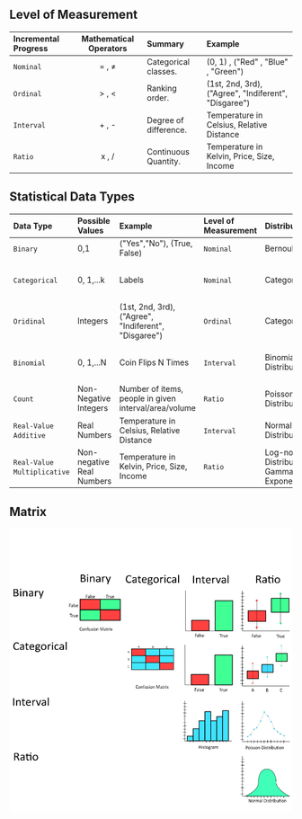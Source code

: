 

## Level of Measurement
| Incremental Progress | Mathematical Operators | Summary | Example |
| :--- | :---: | :--- | :--- |
| `Nominal`  | = , ≠ | Categorical classes.  | (0, 1) , ("Red" , "Blue" , "Green")                  |
| `Ordinal`  | > , < | Ranking order.        | (1st, 2nd, 3rd), ("Agree", "Indiferent", "Disgaree") |
| `Interval` | + , - | Degree of difference. | Temperature in Celsius, Relative Distance            |
| `Ratio`    | x , / | Continuous Quantity.  | Temperature in Kelvin, Price, Size, Income           |


## Statistical Data Types
| Data Type |  Possible Values | Example | Level of Measurement | Distribution | Regression Analysis |
| :--- | :--- | :--- | :--- | :--- | :--- |
| `Binary`                    | 0,1                       | ("Yes","No"), (True, False)                           | `Nominal`  | Bernoulli                                   | Logistic, Probit                        |
| `Categorical`               | 0, 1,...k                 | Labels                                                | `Nominal`  | Categorical                                 | Multinominal logit, Multinominal probit |
| `Oridinal`                  | Integers                  | (1st, 2nd, 3rd), ("Agree", "Indiferent", "Disgaree")  | `Ordinal`  | Categorical                                 | Ordinal Regression                      |
| `Binomial`                  | 0, 1,...N                 | Coin Flips N Times                                    | `Interval` | Binomial Distribution                       | Binomial Regression, Logistic, Probit   |
| `Count`                     | Non-Negative Integers     | Number of items, people in given interval/area/volume | `Ratio`    | Poisson Distribution                        | Poisson                                 |
| `Real-Value Additive`       | Real Numbers              | Temperature in Celsius, Relative Distance             | `Interval` | Normal Distribution                         | OLS
| `Real-Value Multiplicative` | Non-negative Real Numbers | Temperature in Kelvin, Price, Size, Income            | `Ratio`    | Log-normal Distribution, Gamma, Exponential | GLM with Logarithmic Link               |


## Matrix
![matrix](assets/stats_matrix.png)
